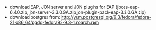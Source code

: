 * download EAP, JON server and JON plugins for EAP (jboss-eap-6.4.0.zip, jon-server-3.3.0.GA.zip,jon-plugin-pack-eap-3.3.0.GA.zip)
* download postgres from: http://yum.postgresql.org/9.3/fedora/fedora-21-x86_64/pgdg-fedora93-9.3-1.noarch.rpm
